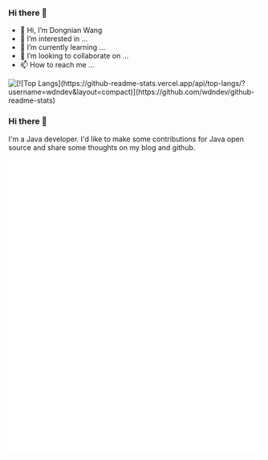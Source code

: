 ### Hi there 🍨

- 👋 Hi, I’m Dongnian Wang
- 👀 I’m interested in ...
- 🌱 I’m currently learning ...
- 💞️ I’m looking to collaborate on ...
- 📫 How to reach me ...

<img align="left" src="https://github-readme-stats.vercel.app/api?username=wdndev&show_icons=true">
[![Top Langs](https://github-readme-stats.vercel.app/api/top-langs/?username=wdndev&layout=compact)](https://github.com/wdndev/github-readme-stats)

### Hi there 🍨

I'm a Java developer. I'd like to make some contributions for Java open source and share some thoughts on my blog and github.

<img align="left" src="https://raw.githubusercontent.com/shiyindaxiaojie/github-stats/master/generated/overview.svg#gh-light-mode-only" /> 
<img src="https://raw.githubusercontent.com/shiyindaxiaojie/github-stats/master/generated/languages.svg#gh-light-mode-only" /> 

<!---
wdndev/wdndev is a ✨ special ✨ repository because its `README.md` (this file) appears on your GitHub profile.
You can click the Preview link to take a look at your changes.
--->
